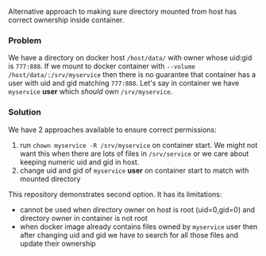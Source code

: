 Alternative approach to making sure directory mounted from host has correct ownership inside container.

### Problem

We have a directory on docker host `/host/data/` with owner whose uid:gid is `777:888`.
If we mount to docker container with `--volume /host/data/:/srv/myservice` then
there is no guarantee that container has a user with uid and gid matching `777:888`.
Let's say in container we have `myservice` **user** which _should_ own `/srv/myservice`.

### Solution

We have 2 approaches available to ensure correct permissions:

1. run `chown myservice -R /srv/myservice` on container start. We might not want
this when there are lots of files in `/srv/service` or we care about keeping numeric uid and gid in host.
2. change uid and gid of `myservice` **user** on container start to match with mounted directory

This repository demonstrates second option. It has its limitations:
 * cannot be used when directory owner on host is root (uid=0,gid=0) and directory owner in container is not root
 * when docker image already contains files owned by `myservice` user then
 after changing uid and gid we have to search for all those files and update their ownership

